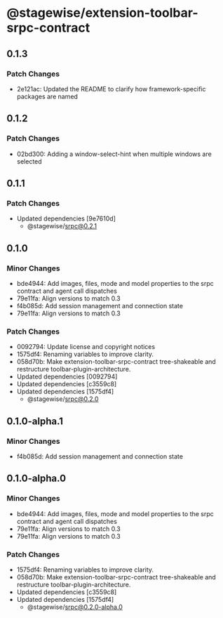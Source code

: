 # @stagewise/extension-toolbar-srpc-contract

## 0.1.3

### Patch Changes

- 2e121ac: Updated the README to clarify how framework-specific packages are named

## 0.1.2

### Patch Changes

- 02bd300: Adding a window-select-hint when multiple windows are selected

## 0.1.1

### Patch Changes

- Updated dependencies [9e7610d]
  - @stagewise/srpc@0.2.1

## 0.1.0

### Minor Changes

- bde4944: Add images, files, mode and model properties to the srpc contract and agent call dispatches
- 79e11fa: Align versions to match 0.3
- f4b085d: Add session management and connection state
- 79e11fa: Align versions to match 0.3

### Patch Changes

- 0092794: Update license and copyright notices
- 1575df4: Renaming variables to improve clarity.
- 058d70b: Make extension-toolbar-srpc-contract tree-shakeable and restructure toolbar-plugin-architecture.
- Updated dependencies [0092794]
- Updated dependencies [c3559c8]
- Updated dependencies [1575df4]
  - @stagewise/srpc@0.2.0

## 0.1.0-alpha.1

### Minor Changes

- f4b085d: Add session management and connection state

## 0.1.0-alpha.0

### Minor Changes

- bde4944: Add images, files, mode and model properties to the srpc contract and agent call dispatches
- 79e11fa: Align versions to match 0.3
- 79e11fa: Align versions to match 0.3

### Patch Changes

- 1575df4: Renaming variables to improve clarity.
- 058d70b: Make extension-toolbar-srpc-contract tree-shakeable and restructure toolbar-plugin-architecture.
- Updated dependencies [c3559c8]
- Updated dependencies [1575df4]
  - @stagewise/srpc@0.2.0-alpha.0
